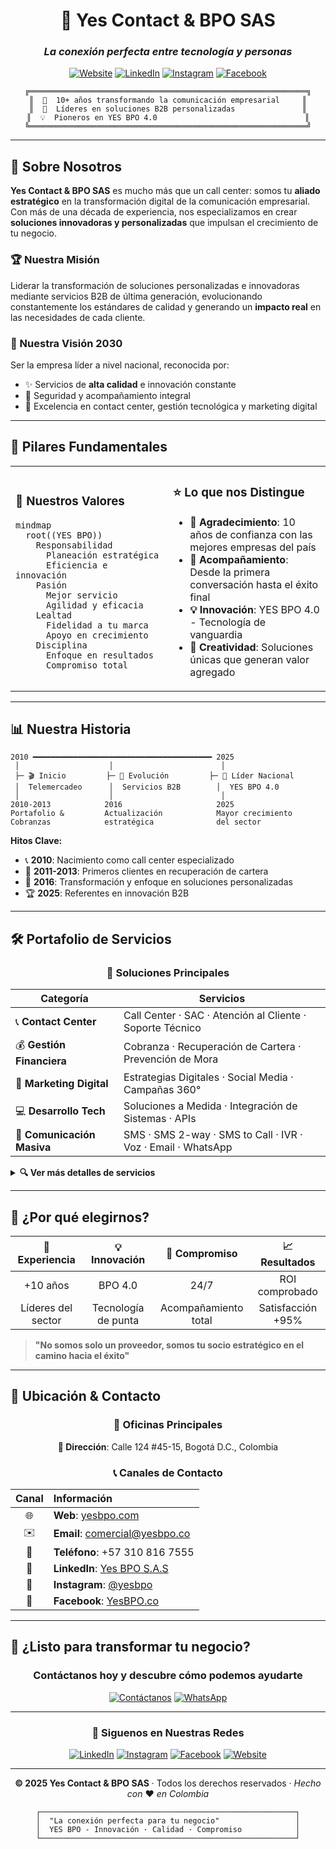 <div align="center">

# 💼 Yes Contact & BPO SAS

### *La conexión perfecta entre tecnología y personas*

[![Website](https://img.shields.io/badge/Web-yesbpo.com-667eea?style=for-the-badge&logo=google-chrome&logoColor=white)](https://yesbpo.com)
[![LinkedIn](https://img.shields.io/badge/LinkedIn-Yes_BPO-0077B5?style=for-the-badge&logo=linkedin&logoColor=white)](https://co.linkedin.com/company/yes-bpo-s-a-s)
[![Instagram](https://img.shields.io/badge/Instagram-@yesbpo-E4405F?style=for-the-badge&logo=instagram&logoColor=white)](https://www.instagram.com/yesbpo/)
[![Facebook](https://img.shields.io/badge/Facebook-YesBPO.co-1877F2?style=for-the-badge&logo=facebook&logoColor=white)](https://www.facebook.com/yesbpo.co)

```ascii
╔══════════════════════════════════════════════════════════════╗
║  🚀  10+ años transformando la comunicación empresarial     ║
║  🌟  Líderes en soluciones B2B personalizadas               ║
║  💡  Pioneros en YES BPO 4.0                                 ║
╚══════════════════════════════════════════════════════════════╝
```

</div>

---

## 🎯 Sobre Nosotros

**Yes Contact & BPO SAS** es mucho más que un call center: somos tu **aliado estratégico** en la transformación digital de la comunicación empresarial. Con más de una década de experiencia, nos especializamos en crear **soluciones innovadoras y personalizadas** que impulsan el crecimiento de tu negocio.

### 🏆 Nuestra Misión

Liderar la transformación de soluciones personalizadas e innovadoras mediante servicios B2B de última generación, evolucionando constantemente los estándares de calidad y generando un **impacto real** en las necesidades de cada cliente.

### 🔮 Nuestra Visión 2030

Ser la empresa líder a nivel nacional, reconocida por:
- ✨ Servicios de **alta calidad** e innovación constante
- 🔐 Seguridad y acompañamiento integral
- 🚀 Excelencia en contact center, gestión tecnológica y marketing digital

---

## 💎 Pilares Fundamentales

<table>
<tr>
<td width="50%">

### 🎯 Nuestros Valores

```mermaid
mindmap
  root((YES BPO))
    Responsabilidad
      Planeación estratégica
      Eficiencia e innovación
    Pasión
      Mejor servicio
      Agilidad y eficacia
    Lealtad
      Fidelidad a tu marca
      Apoyo en crecimiento
    Disciplina
      Enfoque en resultados
      Compromiso total
```

</td>
<td width="50%">

### ⭐ Lo que nos Distingue

- **🙏 Agradecimiento**: 10 años de confianza con las mejores empresas del país
- **🤝 Acompañamiento**: Desde la primera conversación hasta el éxito final
- **💡 Innovación**: YES BPO 4.0 - Tecnología de vanguardia
- **🎨 Creatividad**: Soluciones únicas que generan valor agregado

</td>
</tr>
</table>

---

## 📊 Nuestra Historia

```
2010 ━━━━━━━━━━━━━━━━━━━━━━━━━━━━━━━━━━━━━━━━ 2025
 │                    │                        │
 ├─ 🎬 Inicio         ├─ 🔄 Evolución         ├─ 🚀 Líder Nacional
 │  Telemercadeo      │  Servicios B2B        │  YES BPO 4.0
 │                    │                        │
2010-2013            2016                     2025
Portafolio &         Actualización            Mayor crecimiento
Cobranzas            estratégica              del sector
```

**Hitos Clave:**
- 📞 **2010**: Nacimiento como call center especializado
- 💼 **2011-2013**: Primeros clientes en recuperación de cartera
- 🔧 **2016**: Transformación y enfoque en soluciones personalizadas
- 🏆 **2025**: Referentes en innovación B2B

---

## 🛠️ Portafolio de Servicios

<div align="center">

### 🎯 Soluciones Principales

</div>

| Categoría | Servicios |
|-----------|-----------|
| 📞 **Contact Center** | Call Center · SAC · Atención al Cliente · Soporte Técnico |
| 💰 **Gestión Financiera** | Cobranza · Recuperación de Cartera · Prevención de Mora |
| 🎨 **Marketing Digital** | Estrategias Digitales · Social Media · Campañas 360° |
| 💻 **Desarrollo Tech** | Soluciones a Medida · Integración de Sistemas · APIs |
| 📱 **Comunicación Masiva** | SMS · SMS 2-way · SMS to Call · IVR · Voz · Email · WhatsApp |

<details>
<summary><b>🔍 Ver más detalles de servicios</b></summary>

### Comunicación Omnicanal

- **SMS Tradicional**: Envío masivo de mensajes de texto
- **SMS 2-way**: Comunicación bidireccional en tiempo real
- **SMS to Call**: Conversión automática de SMS a llamadas
- **IVR**: Sistemas de respuesta de voz interactiva
- **Email Marketing**: Campañas automatizadas y personalizadas
- **WhatsApp Business**: Atención y ventas por WhatsApp

### Tecnología Avanzada

- Integración con CRMs
- Análisis de datos en tiempo real
- IA y automatización
- Reporting y dashboards personalizados

</details>

---

## 🌟 ¿Por qué elegirnos?

<div align="center">

| 🎯 Experiencia | 💡 Innovación | 🤝 Compromiso | 📈 Resultados |
|:-------------:|:-------------:|:-------------:|:-------------:|
| +10 años | BPO 4.0 | 24/7 | ROI comprobado |
| Líderes del sector | Tecnología de punta | Acompañamiento total | Satisfacción +95% |

</div>

> **"No somos solo un proveedor, somos tu socio estratégico en el camino hacia el éxito"**

---

## 📍 Ubicación & Contacto

<div align="center">

### 🏢 Oficinas Principales

**📍 Dirección**: Calle 124 #45-15, Bogotá D.C., Colombia

### 📞 Canales de Contacto

| Canal | Información |
|:-----:|:------------|
| 🌐 | **Web**: [yesbpo.com](https://yesbpo.com) |
| ✉️ | **Email**: comercial@yesbpo.co |
| 📱 | **Teléfono**: +57 310 816 7555 |
| 💼 | **LinkedIn**: [Yes BPO S.A.S](https://co.linkedin.com/company/yes-bpo-s-a-s) |
| 📸 | **Instagram**: [@yesbpo](https://www.instagram.com/yesbpo/) |
| 👥 | **Facebook**: [YesBPO.co](https://www.facebook.com/yesbpo.co) |

</div>

---

## 🚀 ¿Listo para transformar tu negocio?

<div align="center">

### Contáctanos hoy y descubre cómo podemos ayudarte

[![Contáctanos](https://img.shields.io/badge/📧_Escríbenos-comercial@yesbpo.co-667eea?style=for-the-badge)](mailto:comercial@yesbpo.co)
[![WhatsApp](https://img.shields.io/badge/💬_WhatsApp-+57_310_816_7555-25D366?style=for-the-badge&logo=whatsapp&logoColor=white)](https://wa.me/573108167555)

</div>

---

<div align="center">

### 🌟 Siguenos en Nuestras Redes

[![LinkedIn](https://img.shields.io/badge/-LinkedIn-0077B5?style=flat-square&logo=linkedin&logoColor=white)](https://co.linkedin.com/company/yes-bpo-s-a-s)
[![Instagram](https://img.shields.io/badge/-Instagram-E4405F?style=flat-square&logo=instagram&logoColor=white)](https://www.instagram.com/yesbpo/)
[![Facebook](https://img.shields.io/badge/-Facebook-1877F2?style=flat-square&logo=facebook&logoColor=white)](https://www.facebook.com/yesbpo.co)
[![Website](https://img.shields.io/badge/-Website-667eea?style=flat-square&logo=google-chrome&logoColor=white)](https://yesbpo.com)

---

**© 2025 Yes Contact & BPO SAS** · Todos los derechos reservados · *Hecho con* ❤️ *en Colombia*

```
┌─────────────────────────────────────────────────────────┐
│  "La conexión perfecta para tu negocio"                 │
│  YES BPO - Innovación · Calidad · Compromiso            │
└─────────────────────────────────────────────────────────┘
```

</div>
